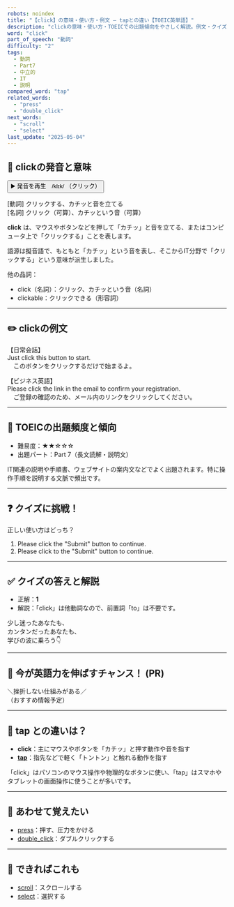 ```yaml
---
robots: noindex
title: "【click】の意味・使い方・例文 ― tapとの違い【TOEIC英単語】"
description: "clickの意味・使い方・TOEICでの出題傾向をやさしく解説。例文・クイズ付きでtapとの違いもわかりやすく学べます。"
word: "click"
part_of_speech: "動詞"
difficulty: "2"
tags:
  - 動詞
  - Part7
  - 中立的
  - IT
  - 説明
compared_word: "tap"
related_words:
  - "press"
  - "double_click"
next_words:
  - "scroll"
  - "select"
last_update: "2025-05-04"
---
```


## 🔰 clickの発音と意味

<button class="play-audio" onclick="playTTS('click')">
  <span class="play-audio-main">
    ▶️ 発音を再生　/klɪk/
  </span>
  <span class="play-audio-sub">
    （クリック）
  </span>
</button>

[動詞] クリックする、カチッと音を立てる  
[名詞] クリック（可算）、カチッという音（可算）

**click** は、マウスやボタンなどを押して「カチッ」と音を立てる、またはコンピュータ上で「クリックする」ことを表します。

語源は擬音語で、もともと「カチッ」という音を表し、そこからIT分野で「クリックする」という意味が派生しました。

他の品詞：  
- click（名詞）：クリック、カチッという音（名詞）
- clickable：クリックできる（形容詞）

---

## ✏️ clickの例文

【日常会話】  
Just click this button to start.  
　このボタンをクリックするだけで始まるよ。

【ビジネス英語】  
Please click the link in the email to confirm your registration.  
　ご登録の確認のため、メール内のリンクをクリックしてください。

---

## 🎯 TOEICの出題頻度と傾向

- 難易度：★★☆☆☆
- 出題パート：Part 7（長文読解・説明文）

IT関連の説明や手順書、ウェブサイトの案内文などでよく出題されます。特に操作手順を説明する文脈で頻出です。

---

## ❓ クイズに挑戦！

正しい使い方はどっち？

1. Please click the "Submit" button to continue.  
2. Please click to the "Submit" button to continue.

---

## ✅ クイズの答えと解説

- 正解：**1**
- 解説：「click」は他動詞なので、前置詞「to」は不要です。

少し迷ったあなたも、  
カンタンだったあなたも、  
学びの波に乗ろう👇️

---

## 🚀 今が英語力を伸ばすチャンス！ (PR)

<div class="info-center">
＼挫折しない仕組みがある／<br>  
（おすすめ情報予定）
</div>

---

## 🤔  tap との違いは？

- **click**：主にマウスやボタンを「カチッ」と押す動作や音を指す
- **[tap](/word/tap)**：指先などで軽く「トントン」と触れる動作を指す

「click」はパソコンのマウス操作や物理的なボタンに使い、「tap」はスマホやタブレットの画面操作に使うことが多いです。

---

## 🧩 あわせて覚えたい

- [press](/word/press)：押す、圧力をかける
- [double_click](/word/double_click)：ダブルクリックする

---

## 📖 できればこれも

- [scroll](/word/scroll)：スクロールする
- [select](/word/select)：選択する

<!-- cvid: aid01_bid35 -->
